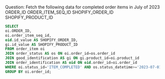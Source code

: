 Question:
Fetch the following data for completed order items in July of 2023
ORDER_ID
ORDER_ITEM_SEQ_ID
SHOPIFY_ORDER_ID
SHOPIFY_PRODUCT_ID

```sql
SELECT
oi.ORDER_ID,
oi.order_item_seq_id,
oid.id_value AS SHOPIFY_ORDER_ID,
gi.id_value AS SHOPIFY_PRODUCT_ID
FROM order_item oi
JOIN order_status AS os ON oi.order_id=os.order_id 
JOIN good_identification AS gi ON gi.product_id=oi.product_id
JOIN order_identification AS oid ON oid.order_id=oi.order_id
WHERE oi.status_id='ITEM_COMPLETED' AND os.status_datetime>='2023-07-01 00:00:00.000' AND os.status_datetime<'2023-08-01' AND gi.good_identification_type_id='SHOPIFY_PROD_ID' AND oid.order_identification_type_id='SHOPIFY_ORD_ID'
GROUP BY oi.order_id;
```
